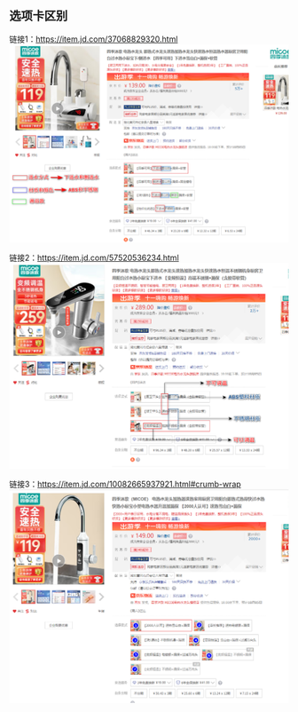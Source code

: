 ## 选项卡区别
链接1：https://item.jd.com/37068829320.html
![](./img/下进水选项卡区别1.png)




链接2：https://item.jd.com/57520536234.html
![](./img/下进水选项卡区别2.png)


链接3：https://item.jd.com/10082665937921.html#crumb-wrap
![](./img/题目.png)

<!-- ### 1. 上图中1号选的进水方式是什么？是什么材质？可不可以调温？

### 2. 上图中2号选的进水方式是什么？是什么材质？可不可以调温？

### 3. 上图中3号选的进水方式是什么？是什么材质？可不可以调温？

### 4. 上图中4号选的进水方式是什么？是什么材质？可不可以调温？

### 5. 上图中5号选的进水方式是什么？是什么材质？可不可以调温？

### 6. 上图中6号选的进水方式是什么？是什么材质？可不可以调温？

### 7. 上图中7号选的进水方式是什么？是什么材质？可不可以调温？ -->
